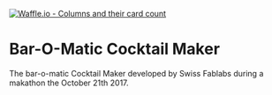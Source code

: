 [![Waffle.io - Columns and their card count](https://badge.waffle.io/fablabs-ch/bar-o-matic.png?columns=all)](https://waffle.io/fablabs-ch/bar-o-matic?utm_source=badge)
# Bar-O-Matic Cocktail Maker

The bar-o-matic Cocktail Maker developed by Swiss Fablabs during a makathon the
October 21th 2017.
